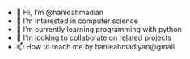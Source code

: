 - 👋 Hi, I’m @hanieahmadian
- 👀 I’m interested in computer science
- 🌱 I’m currently learning programming with python 
- 💞️ I’m looking to collaborate on related projects
- 📫 How to reach me by hanieahmadiyan@gmail 

<!---
hanieahmadian/hanieahmadian is a ✨ special ✨ repository because its `README.md` (this file) appears on your GitHub profile.
You can click the Preview link to take a look at your changes.
--->
